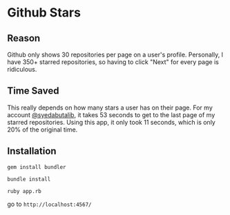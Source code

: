 # Github Stars

## Reason

Github only shows 30 repositories per page on a user's profile. Personally, I have 350+ starred repositories, so having to click "Next" for every page is ridiculous.

## Time Saved

This really depends on how many stars a user has on their page. For my account [@syedabutalib](https://github.com/SyedAbutalib), it takes 53 seconds to get to the last page of my starred repositories. Using this app, it only took 11 seconds, which is only 20% of the original time.

## Installation

`gem install bundler`

`bundle install`

`ruby app.rb`

go to `http://localhost:4567/`
